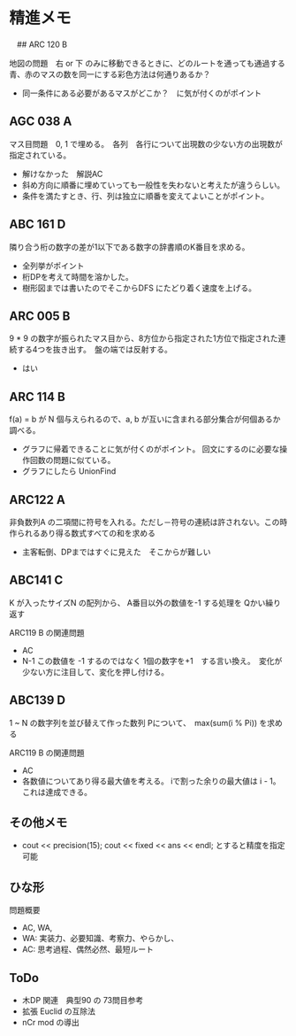# 精進メモ

　## ARC 120 B

地図の問題　右 or 下 のみに移動できるときに、どのルートを通っても通過する青、赤のマスの数を同一にする彩色方法は何通りあるか？

* 同一条件にある必要があるマスがどこか？　に気が付くのがポイント

## AGC 038 A

マス目問題　0, 1 で埋める。　各列　各行について出現数の少ない方の出現数が指定されている。

* 解けなかった　解説AC
* 斜め方向に順番に埋めていっても一般性を失わないと考えたが違うらしい。
* 条件を満たすとき、行、列は独立に順番を変えてよいことがポイント。

## ABC 161 D

隣り合う桁の数字の差が1以下である数字の辞書順のK番目を求める。

* 全列挙がポイント
* 桁DPを考えて時間を溶かした。
* 樹形図までは書いたのでそこからDFS にたどり着く速度を上げる。

## ARC 005 B

9 * 9 の数字が振られたマス目から、8方位から指定された1方位で指定された連続する4つを抜き出す。　盤の端では反射する。

* はい

## ARC 114 B

f(a) = b が N 個与えられるので、a, b が互いに含まれる部分集合が何個あるか調べる。

* グラフに帰着できることに気が付くのがポイント。
  回文にするのに必要な操作回数の問題に似ている。
* グラフにしたら UnionFind 



## ARC122 A

非負数列A の二項間に符号を入れる。ただし－符号の連続は許されない。この時作られるあり得る数式すべての和を求める

* 主客転倒、DPまではすぐに見えた　そこからが難しい



## ABC141 C

K が入ったサイズN の配列から、 A番目以外の数値を-1 する処理を Qかい繰り返す

ARC119 B の関連問題

* AC
* N-1 この数値を -1 するのではなく 1個の数字を+1　する言い換え。　変化が少ない方に注目して、変化を押し付ける。

## ABC139 D

1 ~ N の数字列を並び替えて作った数列 Pについて、　max(sum(i % Pi)) を求める

ARC119 B の関連問題

*  AC
* 各数値についてあり得る最大値を考える。 iで割った余りの最大値は i - 1。　これは達成できる。


## その他メモ
* cout << precision(15); cout << fixed << ans << endl; とすると精度を指定可能


## ひな形

問題概要

* AC, WA, 
* WA: 実装力、必要知識、考察力、やらかし、
* AC: 思考過程、偶然必然、最短ルート

## ToDo

* 木DP 関連　典型90 の 73問目参考
* 拡張 Euclid の互除法
* nCr mod の導出

